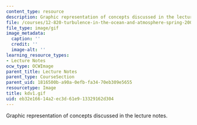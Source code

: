 ```yaml
---
content_type: resource
description: Graphic representation of concepts discussed in the lecture notes.
file: /courses/12-820-turbulence-in-the-ocean-and-atmosphere-spring-2007/eb32e16614a2ec3d61e913329162d304_kdv1.gif
file_type: image/gif
image_metadata:
  caption: ''
  credit: ''
  image-alt: ''
learning_resource_types:
- Lecture Notes
ocw_type: OCWImage
parent_title: Lecture Notes
parent_type: CourseSection
parent_uid: 1816500b-a90a-0efb-fa34-70eb309e5655
resourcetype: Image
title: kdv1.gif
uid: eb32e166-14a2-ec3d-61e9-13329162d304
---
```

Graphic representation of concepts discussed in the lecture notes.

